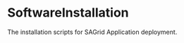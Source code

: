 SoftwareInstallation
====================

The installation scripts for SAGrid Application deployment.
